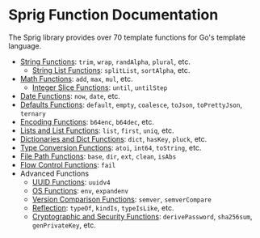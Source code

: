 # Sprig Function Documentation

The Sprig library provides over 70 template functions for Go's template language.

- [String Functions](strings.md): `trim`, `wrap`, `randAlpha`, `plural`, etc.
  - [String List Functions](string_slice.md): `splitList`, `sortAlpha`, etc.
- [Math Functions](math.md): `add`, `max`, `mul`, etc.
  - [Integer Slice Functions](integer_slice.md): `until`, `untilStep`
- [Date Functions](date.md): `now`, `date`, etc.
- [Defaults Functions](defaults.md): `default`, `empty`, `coalesce`, `toJson`, `toPrettyJson`, `ternary`
- [Encoding Functions](encoding.md): `b64enc`, `b64dec`, etc.
- [Lists and List Functions](lists.md): `list`, `first`, `uniq`, etc.
- [Dictionaries and Dict Functions](dicts.md): `dict`, `hasKey`, `pluck`, etc.
- [Type Conversion Functions](conversion.md): `atoi`, `int64`, `toString`, etc.
- [File Path Functions](paths.md): `base`, `dir`, `ext`, `clean`, `isAbs`
- [Flow Control Functions](flow_control.md): `fail`
- Advanced Functions
  - [UUID Functions](uuid.md): `uuidv4`
  - [OS Functions](os.md): `env`, `expandenv`
  - [Version Comparison Functions](semver.md): `semver`, `semverCompare`
  - [Reflection](reflection.md): `typeOf`, `kindIs`, `typeIsLike`, etc.
  - [Cryptographic and Security Functions](crypto.md): `derivePassword`, `sha256sum`, `genPrivateKey`, etc.

